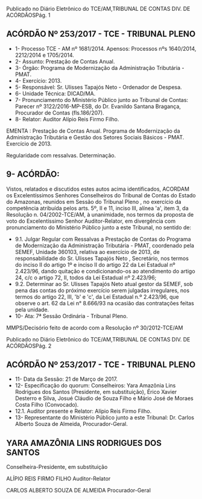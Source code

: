 Publicado  no  Diário Eletrônico do TCE/AM,TRIBUNAL DE CONTAS DIV. DE  ACÓRDÃOSPág. 1

## ACÓRDÃO Nº 253/2017 - TCE - TRIBUNAL PLENO

- 1- Processo TCE - AM nº 1681/2014. Apensos: Processos nºs  1640/2014, 2212/2014 e 1705/2014.
- 2- Assunto: Prestação de Contas Anual.
- 3- Órgão: Programa de Modernização da Administração Tributária - PMAT.
- 4- Exercício: 2013.
- 5- Responsável: Sr. Ulisses Tapajós Neto - Ordenador de Despesa.
- 6- Unidade Técnica: DICAD/MA.
- 7- Pronunciamento  do Ministério  Público  junto  ao Tribunal  de Contas: Parecer  nº 3122/2016-MP-ESB,  do  Dr.  Evanildo  Santana  Bragança,  Procurador  de  Contas (fls.186/207).
- 8- Relator: Auditor Alípio Reis Firmo Filho.

EMENTA : Prestação de Contas Anual. Programa de Modernização da Administração Tributária e Gestão dos Setores Sociais Básicos - PMAT. Exercício de 2013.

Regularidade com ressalvas. Determinação.

## 9- ACÓRDÃO:

Vistos, relatados e discutidos estes autos acima identificados, ACORDAM os Excelentíssimos Senhores Conselheiros do Tribunal de Contas do Estado do Amazonas, reunidos em Sessão do Tribunal Pleno , no exercício da competência atribuída pelos arts. 5º, II e 11, inciso III, alínea 'a', item 3, da Resolução n. 04/2002-TCE/AM, à unanimidade, nos termos da proposta de voto do Excelentíssimo Senhor Auditor-Relator, em divergência com pronunciamento do Ministério Público junto a este Tribunal, no sentido de:

- 9.1. Julgar Regular com Ressalvas a Prestação de Contas do Programa de  Modernização  da  Administração  Tributária  -  PMAT, coordenado pela SEMEF,  Unidade  360103,  relativa  ao  exercício  de  2013, de responsabilidade do Sr. Ulisses Tapajós Neto , Secretário, nos termos do  inciso  II  do  artigo  1º  e  inciso  II  do  artigo  22  da  Lei  Estadual  nº 2.423/96, dando quitação e condicionando-os ao atendimento do artigo 24, c/c o artigo 72, II, todos da Lei Estadual nº 2.423/96;
- 9.2. Determinar ao Sr. Ulisses Tapajós Neto atual gestor da  SEMEF, sob pena das contas do próximo exercício serem julgadas irregulares, nos termos  do  artigo  22,  III,  'b'  e  'c',  da  Lei  Estadual  n.º  2.423/96,  que observe o art. 62 da Lei n° 8.666/93 na ocasião das contratações feitas pela unidade.
- 10-  Ata: 7ª Sessão Ordinária - Tribunal Pleno.

MMPS/Decisório feito de acordo com a Resolução nº 30/2012-TCE/AM

Publicado  no  Diário Eletrônico do TCE/AM,TRIBUNAL DE CONTAS DIV. DE  ACÓRDÃOSPág. 2

## ACÓRDÃO Nº 253/2017 - TCE - TRIBUNAL PLENO

- 11-  Data da Sessão: 21 de Março de 2017.
- 12-  Especificação  do  quorum: Conselheiros: Yara  Amazônia  Lins  Rodrigues  dos Santos (Presidente, em substituição), Érico Xavier Desterro e Silva, Josué Cláudio de Souza Filho e Mário José de Moraes Costa Filho (Convocado).
- 12.1. Auditor presente e Relator: Alípio Reis Firmo Filho.
- 13-  Representante  do  Ministério  Público  junto  a  este Tribunal: Dr. Carlos  Alberto Souza de Almeida, Procurador-Geral.

## YARA AMAZÔNIA LINS RODRIGUES DOS SANTOS

Conselheira-Presidente, em substituição

ALÍPIO REIS FIRMO FILHO Auditor-Relator

CARLOS ALBERTO SOUZA DE ALMEIDA Procurador-Geral